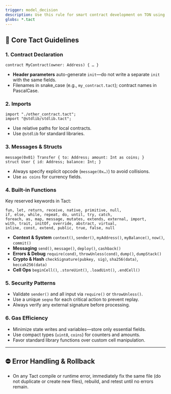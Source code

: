 ```yaml
---
trigger: model_decision
description: Use this rule for smart contract development on TON using the TACT programming language. Always apply it when working with TACT contracts
globs: *.tact
---
```

## 🚀 Core Tact Guidelines

### 1. Contract Declaration
```tact
contract MyContract(owner: Address) { … }
````

* **Header parameters** auto-generate `init`—do not write a separate `init` with the same fields.
* Filenames in snake_case (e.g., `my_contract.tact`); contract names in PascalCase.

### 2. Imports

```tact
import "./other_contract.tact";
import "@stdlib/stdlib.tact";
```

* Use relative paths for local contracts.
* Use `@stdlib` for standard libraries.

### 3. Messages & Structs

```tact
message(0x01) Transfer { to: Address; amount: Int as coins; }
struct User { id: Address; balance: Int; }
```

* Always specify explicit opcode (`message(0x…)`) to avoid collisions.
* Use `as coins` for currency fields.

### 4. Built-in Functions

Key reserved keywords in Tact:
```plaintext
fun, let, return, receive, native, primitive, null, 
if, else, while, repeat, do, until, try, catch, 
foreach, as, map, message, mutates, extends, external, import,
with, trait, initOf, override, abstract, virtual, 
inline, const, extend, public, true, false, null
```

* **Context & System**
  `context()`, `sender()`, `myAddress()`, `myBalance()`, `now()`, `commit()`
* **Messaging**
  `send()`, `message()`, `deploy()`, `cashback()`
* **Errors & Debug**
  `require(cond)`, `throwUnless(cond)`, `dump()`, `dumpStack()`
* **Crypto & Hash**
  `checkSignature(pubkey, sig)`, `sha256(data)`, `keccak256(data)`
* **Cell Ops**
  `beginCell()`, `.storeUint()`, `.loadUint()`, `.endCell()`


### 5. Security Patterns

* Validate `sender()` and all input via `require()` or `throwUnless()`.
* Use a unique `seqno` for each critical action to prevent replay.
* Always verify any external signature before processing.

### 6. Gas Efficiency

* Minimize state writes and variables—store only essential fields.
* Use compact types (`uint8`, `coins`) for counters and amounts.
* Favor standard library functions over custom cell manipulation.

---

## ⛔️ Error Handling & Rollback

* On any Tact compile or runtime error, immediately fix the same file (do not duplicate or create new files), rebuild, and retest until no errors remain.
